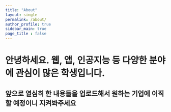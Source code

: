 ```yaml
---
title: "About"
layout: single
permalink: /about/
author_profile: true
sidebar_main: true
page_title : false
---
```




# 안녕하세요. 웹, 앱, 인공지능 등 다양한 분야에 관심이 많은 학생입니다.

## 앞으로 열심히 한 내용들을 업로드해서 원하는 기업에 이직할 예정이니 지켜봐주세요